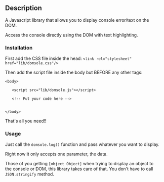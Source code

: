 ## Description

A Javascript library that allows you to display console error/text on the DOM.

Access the console directly using the DOM with text highlighting.

### Installation

First add the CSS file inside the head:
```<link rel="stylesheet" href="lib/domsole.css"/>```

Then add the script file inside the body but BEFORE any other tags:
```
<body>

   <script src="lib/domsole.js"></script>

   <!-- Put your code here -->


</body>
```

That's all you need!!

### Usage

Just call the `domsole.log()` function and pass whatever you want to display.

Right now it only accepts one parameter, the data.

Those of you getting `[object Object]` when trying to display an object to the console or DOM, this library takes care of that. You don't have to call `JSON.stringify` method.




